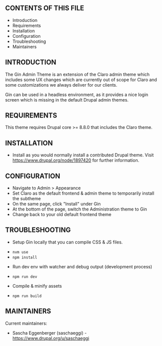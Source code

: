 CONTENTS OF THIS FILE
---------------------

 * Introduction
 * Requirements
 * Installation
 * Configuration
 * Troubleshooting
 * Maintainers


INTRODUCTION
------------

The Gin Admin Theme is an extension of the Claro admin theme which includes some
UX changes which are currently out of scope for Claro and some customizations we
always deliver for our clients.

Gin can be used in a headless environment, as it provides a nice login screen
which is missing in the default Drupal admin themes.


REQUIREMENTS
------------

This theme requires Drupal core >= 8.8.0 that includes the Claro theme.


INSTALLATION
------------

 * Install as you would normally install a contributed Drupal theme. Visit
   https://www.drupal.org/node/1897420 for further information.


CONFIGURATION
-------------

 * Navigate to Admin > Appearance
 * Set Claro as the default frontend & admin theme to temporarily install the
   subtheme
 * On the same page, click "Install" under Gin
 * At the bottom of the page, switch the Administration theme to Gin
 * Change back to your old default frontend theme


TROUBLESHOOTING
---------------

- Setup Gin locally that you can compile CSS & JS files.

* `nvm use`
* `npm install`

- Run dev env with watcher and debug output (development process)

* `npm run dev`

- Compile & minify assets

* `npm run build`


MAINTAINERS
-----------

Current maintainers:

  * Sascha Eggenberger (saschaeggi) - https://www.drupal.org/u/saschaeggi

